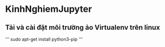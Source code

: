 # KinhNghiemJupyter

## Tải và cài đặt môi trường ảo Virtualenv trên linux
'''
sudo apt-get install python3-pip
'''
